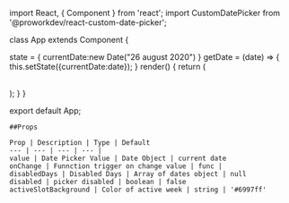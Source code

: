 
import React, { Component } from 'react';
import CustomDatePicker from '@proworkdev/react-custom-date-picker';

class App extends Component {

  state = {
    currentDate:new Date("26 august 2020")
  }
  getDate = (date) => {
    this.setState({currentDate:date});
  }
  render() {
    return (
      <div className="App">
      <CustomDatePicker onChange={this.getDate} value={this.state.currentDate}/>     
      </div>
    );
  }
}

export default App;

```
##Props

Prop | Description | Type | Default 
--- | --- | --- | --- |
value | Date Picker Value | Date Object | current date
onChange | Funnction trigger on change value | func | 
disabledDays | Disabled Days | Array of dates object | null
disabled | picker disabled | boolean | false
activeSlotBackground | Color of active week | string | '#6997ff'
 